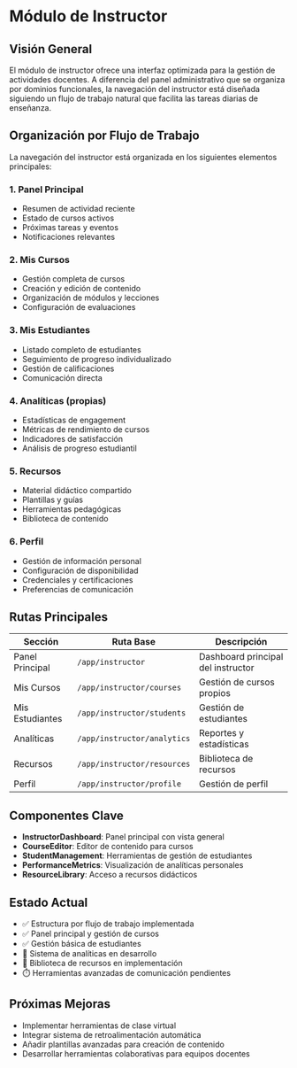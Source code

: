 
# Módulo de Instructor

## Visión General

El módulo de instructor ofrece una interfaz optimizada para la gestión de actividades docentes. A diferencia del panel administrativo que se organiza por dominios funcionales, la navegación del instructor está diseñada siguiendo un flujo de trabajo natural que facilita las tareas diarias de enseñanza.

## Organización por Flujo de Trabajo

La navegación del instructor está organizada en los siguientes elementos principales:

### 1. Panel Principal
- Resumen de actividad reciente
- Estado de cursos activos
- Próximas tareas y eventos
- Notificaciones relevantes

### 2. Mis Cursos
- Gestión completa de cursos
- Creación y edición de contenido
- Organización de módulos y lecciones
- Configuración de evaluaciones

### 3. Mis Estudiantes
- Listado completo de estudiantes
- Seguimiento de progreso individualizado
- Gestión de calificaciones
- Comunicación directa

### 4. Analíticas (propias)
- Estadísticas de engagement
- Métricas de rendimiento de cursos
- Indicadores de satisfacción
- Análisis de progreso estudiantil

### 5. Recursos
- Material didáctico compartido
- Plantillas y guías
- Herramientas pedagógicas
- Biblioteca de contenido

### 6. Perfil
- Gestión de información personal
- Configuración de disponibilidad
- Credenciales y certificaciones
- Preferencias de comunicación

## Rutas Principales

| Sección | Ruta Base | Descripción |
|---------|-----------|-------------|
| Panel Principal | `/app/instructor` | Dashboard principal del instructor |
| Mis Cursos | `/app/instructor/courses` | Gestión de cursos propios |
| Mis Estudiantes | `/app/instructor/students` | Gestión de estudiantes |
| Analíticas | `/app/instructor/analytics` | Reportes y estadísticas |
| Recursos | `/app/instructor/resources` | Biblioteca de recursos |
| Perfil | `/app/instructor/profile` | Gestión de perfil |

## Componentes Clave

- **InstructorDashboard**: Panel principal con vista general
- **CourseEditor**: Editor de contenido para cursos
- **StudentManagement**: Herramientas de gestión de estudiantes
- **PerformanceMetrics**: Visualización de analíticas personales
- **ResourceLibrary**: Acceso a recursos didácticos

## Estado Actual

- ✅ Estructura por flujo de trabajo implementada
- ✅ Panel principal y gestión de cursos
- ✅ Gestión básica de estudiantes
- 🔄 Sistema de analíticas en desarrollo
- 🔄 Biblioteca de recursos en implementación
- ⏱️ Herramientas avanzadas de comunicación pendientes

## Próximas Mejoras

- Implementar herramientas de clase virtual
- Integrar sistema de retroalimentación automática
- Añadir plantillas avanzadas para creación de contenido
- Desarrollar herramientas colaborativas para equipos docentes
